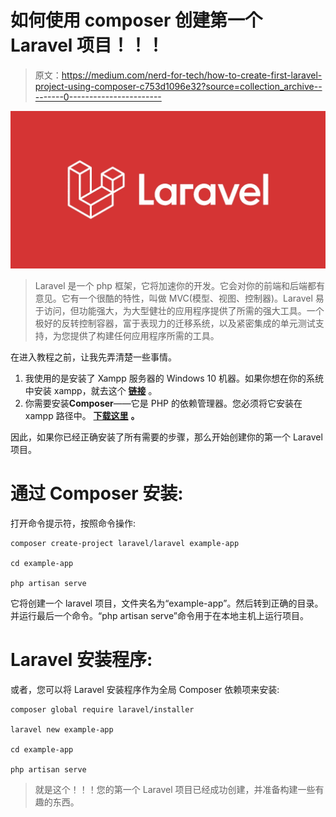 # 如何使用 composer 创建第一个 Laravel 项目！！！

> 原文：<https://medium.com/nerd-for-tech/how-to-create-first-laravel-project-using-composer-c753d1096e32?source=collection_archive---------0----------------------->

![](img/611c21ca0732b2b81697a142d8692ea5.png)

> Laravel 是一个 php 框架，它将加速你的开发。它会对你的前端和后端都有意见。它有一个很酷的特性，叫做 MVC(模型、视图、控制器)。Laravel 易于访问，但功能强大，为大型健壮的应用程序提供了所需的强大工具。一个极好的反转控制容器，富于表现力的迁移系统，以及紧密集成的单元测试支持，为您提供了构建任何应用程序所需的工具。

在进入教程之前，让我先弄清楚一些事情。

1.  我使用的是安装了 Xampp 服务器的 Windows 10 机器。如果你想在你的系统中安装 xampp，就去这个 [**链接**](https://www.apachefriends.org/download.html) 。
2.  你需要安装**Composer**——它是 PHP 的依赖管理器。您必须将它安装在 xampp 路径中。 [**下载这里**](https://getcomposer.org/download/) **。**

因此，如果你已经正确安装了所有需要的步骤，那么开始创建你的第一个 Laravel 项目。

# 通过 Composer 安装:

打开命令提示符，按照命令操作:

```
composer create-project laravel/laravel example-app

cd example-app

php artisan serve
```

它将创建一个 laravel 项目，文件夹名为“example-app”。然后转到正确的目录。并运行最后一个命令。“php artisan serve”命令用于在本地主机上运行项目。

# Laravel 安装程序:

或者，您可以将 Laravel 安装程序作为全局 Composer 依赖项来安装:

```
composer global require laravel/installer

laravel new example-app

cd example-app

php artisan serve
```

> 就是这个！！！您的第一个 Laravel 项目已经成功创建，并准备构建一些有趣的东西。